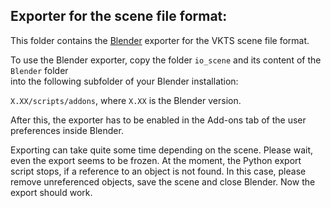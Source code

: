 Exporter for the scene file format:
-----------------------------------

This folder contains the [Blender](http://www.blender.org) exporter for the VKTS scene file format.

To use the Blender exporter, copy the folder `io_scene` and its content of the `Blender` folder  
into the following subfolder of your Blender installation:

`X.XX/scripts/addons`, where `X.XX` is the Blender version.

After this, the exporter has to be enabled in the Add-ons tab of the user preferences inside Blender.


Exporting can take quite some time depending on the scene. Please wait, even the export seems to be frozen.
At the moment, the Python export script stops, if a reference to an object is not found. In this case,
please remove unreferenced objects, save the scene and close Blender. Now the export should work.
